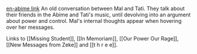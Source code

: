 [en-abime link](https://www.en-abime.com/new-message-from-mal)
An old conversation between Mal and Tati. They talk about their friends in the Abime and Tati's music, until devolving into an argument about power and control. Mal's internal thoughts appear when hovering over her messages. 

Links to [[Missing Student]], [[In Memoriam]], [[Our Power Our Rage]], [[New Messages from Zeke]] and [[t h r e e]].